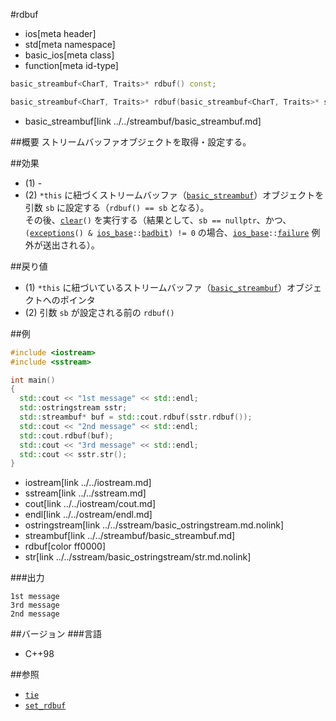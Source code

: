#rdbuf
* ios[meta header]
* std[meta namespace]
* basic_ios[meta class]
* function[meta id-type]

```cpp
basic_streambuf<CharT, Traits>* rdbuf() const;                                  // (1)

basic_streambuf<CharT, Traits>* rdbuf(basic_streambuf<CharT, Traits>* sb);      // (2)
```
* basic_streambuf[link ../../streambuf/basic_streambuf.md]

##概要
ストリームバッファオブジェクトを取得・設定する。

##効果
- (1) -
- (2) `*this` に紐づくストリームバッファ（[`basic_streambuf`](../../streambuf/basic_streambuf.md)）オブジェクトを引数 `sb` に設定する（`rdbuf() == sb` となる）。  
    その後、[`clear`](clear.md)`()` を実行する（結果として、`sb == nullptr`、かつ、`(`[`exceptions`](exceptions.md)`() & `[`ios_base`](../ios_base.md)`::`[`badbit`](../ios_base/type-iostate.md)`) != 0` の場合、[`ios_base`](../ios_base.md)`::`[`failure`](../ios_base/failure.md) 例外が送出される）。

##戻り値
- (1) `*this` に紐づいているストリームバッファ（[`basic_streambuf`](../../streambuf/basic_streambuf.md)）オブジェクトへのポインタ
- (2) 引数 `sb` が設定される前の `rdbuf()`


##例
```cpp
#include <iostream>
#include <sstream>

int main()
{
  std::cout << "1st message" << std::endl;
  std::ostringstream sstr;
  std::streambuf* buf = std::cout.rdbuf(sstr.rdbuf());
  std::cout << "2nd message" << std::endl;
  std::cout.rdbuf(buf);
  std::cout << "3rd message" << std::endl;
  std::cout << sstr.str();
}
```
* iostream[link ../../iostream.md]
* sstream[link ../../sstream.md]
* cout[link ../../iostream/cout.md]
* endl[link ../../ostream/endl.md]
* ostringstream[link ../../sstream/basic_ostringstream.md.nolink]
* streambuf[link ../../streambuf/basic_streambuf.md]
* rdbuf[color ff0000]
* str[link ../../sstream/basic_ostringstream/str.md.nolink]

###出力
```
1st message
3rd message
2nd message
```

##バージョン
###言語
- C++98

##参照
- [`tie`](tie.md.nolink)
- [`set_rdbuf`](set_rdbuf.md.nolink)

